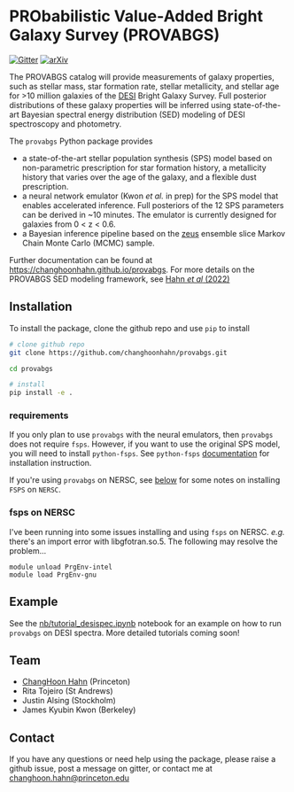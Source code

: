 # PRObabilistic Value-Added Bright Galaxy Survey (PROVABGS)
[![Gitter](https://badges.gitter.im/provabgs/provabgs.svg)](https://gitter.im/provabgs/provabgs?utm_source=badge&utm_medium=badge&utm_campaign=pr-badge)
[![arXiv](https://img.shields.io/badge/arXiv-2202.01809-b31b1b.svg)](https://arxiv.org/abs/2202.01809)

The PROVABGS catalog will provide measurements of galaxy properties, such as stellar mass, 
star formation rate, stellar metallicity, and stellar age for >10 million galaxies of the 
[DESI](http://desi.lbl.gov/) Bright Galaxy Survey. 
Full posterior distributions of these galaxy properties will be inferred using state-of-the-art
Bayesian spectral energy distribution (SED) modeling of DESI spectroscopy and photometry.

The `provabgs` Python package provides 

- a state-of-the-art stellar population synthesis (SPS) model based on
  non-parametric prescription for star formation history, a metallicity 
  history that varies over the age of the galaxy, and a flexible dust 
  prescription. 
- a neural network emulator (Kwon *et al.* in prep)  for the SPS model
  that enables accelerated inference. Full posteriors of the 12 SPS parameters 
  can be derived in ~10 minutes. The emulator is currently designed for
  galaxies from 0 < z < 0.6.
- a Bayesian inference pipeline based on the [zeus](https://github.com/minaskar/zeus)
  ensemble slice Markov Chain Monte Carlo (MCMC) sample.  

Further documentation can be found at https://changhoonhahn.github.io/provabgs.
For more details on the PROVABGS SED modeling framework, see [Hahn *et al* (2022)](https://arxiv.org/abs/2202.01809)

## Installation
To install the package, clone the github repo and use `pip` to install  
```bash
# clone github repo 
git clone https://github.com/changhoonhahn/provabgs.git

cd provabgs

# install 
pip install -e . 
```

### requirements
If you only plan to use `provabgs` with the neural emulators, then `provabgs` 
does not require `fsps`. However, if you want to use the original SPS model, 
you will need to install `python-fsps`.  See `python-fsps`
[documentation](https://python-fsps.readthedocs.io/en/latest/) for installation
instruction. 

If you're using `provabgs` on NERSC, see [below](#fsps-on-nersc) for 
some notes on installing `FSPS` on `NERSC`.

### fsps on NERSC
I've been running into some issues installing and using `fsps` on NERSC. *e.g.*
there's an import error with libgfotran.so.5. The following may resolve the problem... 
```
module unload PrgEnv-intel
module load PrgEnv-gnu

```

## Example
See the [nb/tutorial_desispec.ipynb](https://github.com/changhoonhahn/provabgs/blob/main/nb/tutorial_desispec.ipynb)
notebook for an example on how to run `provabgs` on DESI spectra. 
More detailed tutorials coming soon!

## Team
- [ChangHoon Hahn](https://changhoonhahn.github.io) (Princeton)
- Rita Tojeiro (St Andrews)
- Justin Alsing (Stockholm) 
- James Kyubin Kwon (Berkeley) 


## Contact
If you have any questions or need help using the package, please raise a github issue, post a message on gitter, or contact me at changhoon.hahn@princeton.edu
